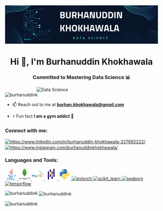 ![logo](https://github.com/burhanuddink/burhanuddink/blob/main/Github%20Banner.png)
<h1 align="center">Hi 👋, I'm Burhanuddin Khokhawala</h1>
<h3 align="center">Committed to Mastering Data Science 📊</h3>

<img align='right' alt="Data Science" width="400" src="https://miro.medium.com/v2/resize:fit:720/0*tD5kEC2JYcKHH0zO.gif">

<p align="left"> <img src="https://komarev.com/ghpvc/?username=burhanuddink&label=Profile%20views&color=0e75b6&style=flat" alt="burhanuddink" /> </p>

- 📫 Reach out to me at **burhan.khokhawala@gmail.com**

- ⚡ Fun fact **I am a gym addict 💪**

<h3 align="left">Connect with me:</h3>
<p align="left">
<a href="https://www.linkedin.com/in/burhanuddin-khokhawala-227692222/" target="blank"><img align="center" src="https://raw.githubusercontent.com/rahuldkjain/github-profile-readme-generator/master/src/images/icons/Social/linked-in-alt.svg" alt="https://www.linkedin.com/in/burhanuddin-khokhawala-227692222/" height="30" width="40" /></a>
<a href="https://www.instagram.com/burhanuddinkhokhawala/" target="blank"><img align="center" src="https://raw.githubusercontent.com/rahuldkjain/github-profile-readme-generator/master/src/images/icons/Social/instagram.svg" alt="https://www.instagram.com/burhanuddinkhokhawala/" height="30" width="40" /></a>

</p>

<h3 align="left">Languages and Tools:</h3>
<p align="left"> <a href="https://www.java.com" target="_blank" rel="noreferrer"> <img src="https://raw.githubusercontent.com/devicons/devicon/master/icons/java/java-original.svg" alt="java" width="40" height="40"/> </a> <a href="https://www.mongodb.com/" target="_blank" rel="noreferrer"> <img src="https://raw.githubusercontent.com/devicons/devicon/master/icons/mongodb/mongodb-original-wordmark.svg" alt="mongodb" width="40" height="40"/> </a> <a href="https://www.mysql.com/" target="_blank" rel="noreferrer"> <img src="https://raw.githubusercontent.com/devicons/devicon/master/icons/mysql/mysql-original-wordmark.svg" alt="mysql" width="40" height="40"/> </a> <a href="https://pandas.pydata.org/" target="_blank" rel="noreferrer"> <img src="https://raw.githubusercontent.com/devicons/devicon/2ae2a900d2f041da66e950e4d48052658d850630/icons/pandas/pandas-original.svg" alt="pandas" width="40" height="40"/> </a> <a href="https://www.python.org" target="_blank" rel="noreferrer"> <img src="https://raw.githubusercontent.com/devicons/devicon/master/icons/python/python-original.svg" alt="python" width="40" height="40"/> </a> <a href="https://pytorch.org/" target="_blank" rel="noreferrer"> <img src="https://www.vectorlogo.zone/logos/pytorch/pytorch-icon.svg" alt="pytorch" width="40" height="40"/> </a> <a href="https://scikit-learn.org/" target="_blank" rel="noreferrer"> <img src="https://upload.wikimedia.org/wikipedia/commons/0/05/Scikit_learn_logo_small.svg" alt="scikit_learn" width="40" height="40"/> </a> <a href="https://seaborn.pydata.org/" target="_blank" rel="noreferrer"> <img src="https://seaborn.pydata.org/_images/logo-mark-lightbg.svg" alt="seaborn" width="40" height="40"/> </a> <a href="https://www.tensorflow.org" target="_blank" rel="noreferrer"> <img src="https://www.vectorlogo.zone/logos/tensorflow/tensorflow-icon.svg" alt="tensorflow" width="40" height="40"/> </a> </p>

<p><img align="left" src="https://github-readme-stats.vercel.app/api/top-langs?username=burhanuddink&show_icons=true&locale=en&layout=compact" alt="burhanuddink" /></p>

<p>&nbsp;<img align="center" src="https://github-readme-stats.vercel.app/api?username=burhanuddink&show_icons=true&locale=en" alt="burhanuddink" /></p>

<p><img align="center" src="https://github-readme-streak-stats.herokuapp.com/?user=burhanuddink&" alt="burhanuddink" /></p>
